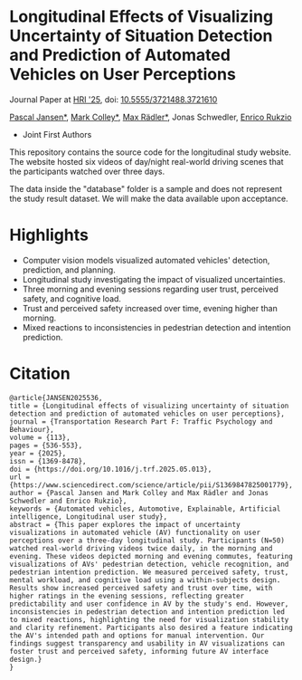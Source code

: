 # Longitudinal Effects of Visualizing Uncertainty of Situation Detection and Prediction of Automated Vehicles on User Perceptions
Journal Paper at [HRI '25](https://humanrobotinteraction.org/2025/), doi: [10.5555/3721488.3721610](https://dl.acm.org/doi/10.5555/3721488.3721610)



 [Pascal Jansen*](https://scholar.google.de/citations?user=cR1_0-EAAAAJ&hl=en), [Mark Colley*](https://scholar.google.de/citations?user=Kt5I7wYAAAAJ&hl=de&oi=ao), [Max Rädler*](https://scholar.google.com/citations?user=HmSPxPsAAAAJ&hl=en), Jonas Schwedler, [Enrico Rukzio](https://scholar.google.de/citations?user=LEu4D5gAAAAJ&hl=de&oi=ao)
* Joint First Authors


This repository contains the source code for the longitudinal study website.
The website hosted six videos of day/night real-world driving scenes that the participants watched over three days.

The data inside the "database" folder is a sample and does not represent the study result dataset.
We will make the data available upon acceptance.

# Highlights
- Computer vision models visualized automated vehicles' detection, prediction, and planning.
- Longitudinal study investigating the impact of visualized uncertainties.
- Three morning and evening sessions regarding user trust, perceived safety, and cognitive load.
- Trust and perceived safety increased over time, evening higher than morning.
- Mixed reactions to inconsistencies in pedestrian detection and intention prediction.



# Citation
```
@article{JANSEN2025536,
title = {Longitudinal effects of visualizing uncertainty of situation detection and prediction of automated vehicles on user perceptions},
journal = {Transportation Research Part F: Traffic Psychology and Behaviour},
volume = {113},
pages = {536-553},
year = {2025},
issn = {1369-8478},
doi = {https://doi.org/10.1016/j.trf.2025.05.013},
url = {https://www.sciencedirect.com/science/article/pii/S1369847825001779},
author = {Pascal Jansen and Mark Colley and Max Rädler and Jonas Schwedler and Enrico Rukzio},
keywords = {Automated vehicles, Automotive, Explainable, Artificial intelligence, Longitudinal user study},
abstract = {This paper explores the impact of uncertainty visualizations in automated vehicle (AV) functionality on user perceptions over a three-day longitudinal study. Participants (N=50) watched real-world driving videos twice daily, in the morning and evening. These videos depicted morning and evening commutes, featuring visualizations of AVs' pedestrian detection, vehicle recognition, and pedestrian intention prediction. We measured perceived safety, trust, mental workload, and cognitive load using a within-subjects design. Results show increased perceived safety and trust over time, with higher ratings in the evening sessions, reflecting greater predictability and user confidence in AV by the study's end. However, inconsistencies in pedestrian detection and intention prediction led to mixed reactions, highlighting the need for visualization stability and clarity refinement. Participants also desired a feature indicating the AV's intended path and options for manual intervention. Our findings suggest transparency and usability in AV visualizations can foster trust and perceived safety, informing future AV interface design.}
}
```
